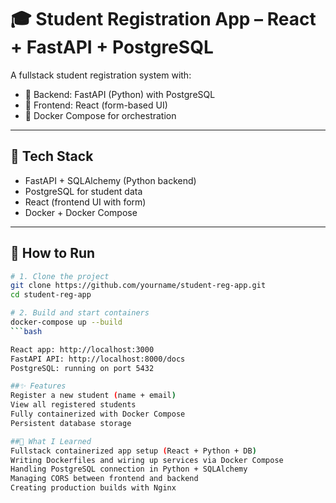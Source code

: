 # 🎓 Student Registration App – React + FastAPI + PostgreSQL

A fullstack student registration system with:

- 🧠 Backend: FastAPI (Python) with PostgreSQL
- 🎨 Frontend: React (form-based UI)
- 🐳 Docker Compose for orchestration

---

## 🧰 Tech Stack

- FastAPI + SQLAlchemy (Python backend)
- PostgreSQL for student data
- React (frontend UI with form)
- Docker + Docker Compose

---

## 🚀 How to Run

```bash
# 1. Clone the project
git clone https://github.com/yourname/student-reg-app.git
cd student-reg-app

# 2. Build and start containers
docker-compose up --build
```bash 

React app: http://localhost:3000
FastAPI API: http://localhost:8000/docs
PostgreSQL: running on port 5432

##✨ Features
Register a new student (name + email)
View all registered students
Fully containerized with Docker Compose
Persistent database storage

##🧠 What I Learned
Fullstack containerized app setup (React + Python + DB)
Writing Dockerfiles and wiring up services via Docker Compose
Handling PostgreSQL connection in Python + SQLAlchemy
Managing CORS between frontend and backend
Creating production builds with Nginx

